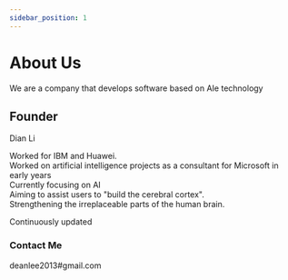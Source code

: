 ```yaml
---
sidebar_position: 1
---
```


# About Us

 We are a company that develops software based on AIe technology

## Founder

Dian Li

Worked for IBM and Huawei.  
Worked on artificial intelligence projects as a consultant for Microsoft in early years  
Currently focusing on AI  
Aiming to assist users to "build the cerebral cortex".  
Strengthening the irreplaceable parts of the human brain.  

Continuously updated  

### Contact Me  

deanlee2013#gmail.com
